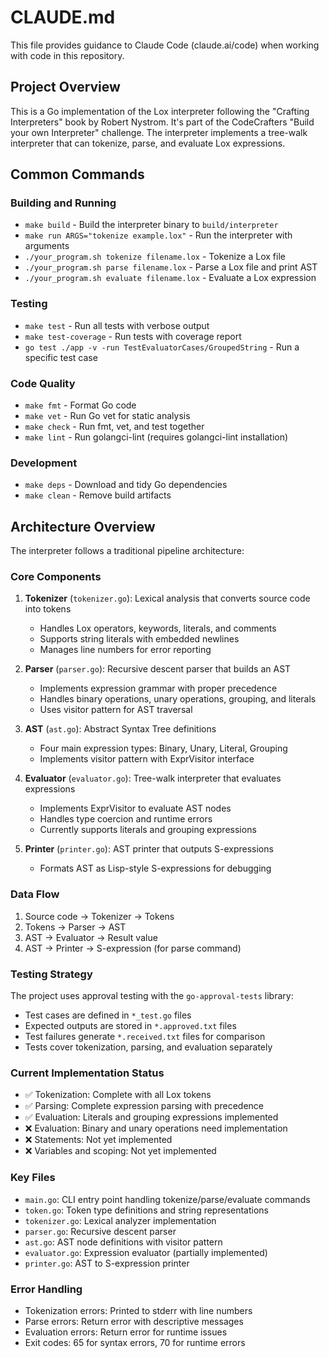 # CLAUDE.md

This file provides guidance to Claude Code (claude.ai/code) when working with code in this repository.

## Project Overview

This is a Go implementation of the Lox interpreter following the "Crafting Interpreters" book by Robert Nystrom. It's part of the CodeCrafters "Build your own Interpreter" challenge. The interpreter implements a tree-walk interpreter that can tokenize, parse, and evaluate Lox expressions.

## Common Commands

### Building and Running
- `make build` - Build the interpreter binary to `build/interpreter`
- `make run ARGS="tokenize example.lox"` - Run the interpreter with arguments
- `./your_program.sh tokenize filename.lox` - Tokenize a Lox file
- `./your_program.sh parse filename.lox` - Parse a Lox file and print AST
- `./your_program.sh evaluate filename.lox` - Evaluate a Lox expression

### Testing
- `make test` - Run all tests with verbose output
- `make test-coverage` - Run tests with coverage report
- `go test ./app -v -run TestEvaluatorCases/GroupedString` - Run a specific test case

### Code Quality
- `make fmt` - Format Go code
- `make vet` - Run Go vet for static analysis
- `make check` - Run fmt, vet, and test together
- `make lint` - Run golangci-lint (requires golangci-lint installation)

### Development
- `make deps` - Download and tidy Go dependencies
- `make clean` - Remove build artifacts

## Architecture Overview

The interpreter follows a traditional pipeline architecture:

### Core Components

1. **Tokenizer** (`tokenizer.go`): Lexical analysis that converts source code into tokens
   - Handles Lox operators, keywords, literals, and comments
   - Supports string literals with embedded newlines
   - Manages line numbers for error reporting

2. **Parser** (`parser.go`): Recursive descent parser that builds an AST
   - Implements expression grammar with proper precedence
   - Handles binary operations, unary operations, grouping, and literals
   - Uses visitor pattern for AST traversal

3. **AST** (`ast.go`): Abstract Syntax Tree definitions
   - Four main expression types: Binary, Unary, Literal, Grouping
   - Implements visitor pattern with ExprVisitor interface

4. **Evaluator** (`evaluator.go`): Tree-walk interpreter that evaluates expressions
   - Implements ExprVisitor to evaluate AST nodes
   - Handles type coercion and runtime errors
   - Currently supports literals and grouping expressions

5. **Printer** (`printer.go`): AST printer that outputs S-expressions
   - Formats AST as Lisp-style S-expressions for debugging

### Data Flow

1. Source code → Tokenizer → Tokens
2. Tokens → Parser → AST
3. AST → Evaluator → Result value
4. AST → Printer → S-expression (for parse command)

### Testing Strategy

The project uses approval testing with the `go-approval-tests` library:
- Test cases are defined in `*_test.go` files
- Expected outputs are stored in `*.approved.txt` files
- Test failures generate `*.received.txt` files for comparison
- Tests cover tokenization, parsing, and evaluation separately

### Current Implementation Status

- ✅ Tokenization: Complete with all Lox tokens
- ✅ Parsing: Complete expression parsing with precedence
- ✅ Evaluation: Literals and grouping expressions implemented
- ❌ Evaluation: Binary and unary operations need implementation
- ❌ Statements: Not yet implemented
- ❌ Variables and scoping: Not yet implemented

### Key Files

- `main.go`: CLI entry point handling tokenize/parse/evaluate commands
- `token.go`: Token type definitions and string representations
- `tokenizer.go`: Lexical analyzer implementation
- `parser.go`: Recursive descent parser
- `ast.go`: AST node definitions with visitor pattern
- `evaluator.go`: Expression evaluator (partially implemented)
- `printer.go`: AST to S-expression printer

### Error Handling

- Tokenization errors: Printed to stderr with line numbers
- Parse errors: Return error with descriptive messages
- Evaluation errors: Return error for runtime issues
- Exit codes: 65 for syntax errors, 70 for runtime errors